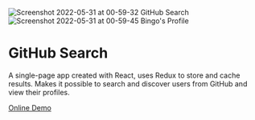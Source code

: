 ![Screenshot 2022-05-31 at 00-59-32 GitHub Search](https://user-images.githubusercontent.com/64708228/171056097-e9112e2b-81bd-40b0-863e-12d6c919d4fd.png)
![Screenshot 2022-05-31 at 00-59-45 Bingo's Profile](https://user-images.githubusercontent.com/64708228/171056106-2c5f9961-776d-4ab9-87b2-697b3ba0e452.png)


# GitHub Search
A single-page app created with React, uses Redux to store and cache results. Makes it possible to search and discover users from GitHub and view their profiles.

[Online Demo](https://github-searcher.surge.sh/)
